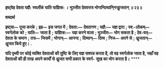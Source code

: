 **इष्ट्वेह देवता यज्ञै: स्वर्लोकं याति याज्ञिक: ।** **भुञ्जीत देववत्तत्र भोगान्दिव्यानि्नजाॢजतान् ॥ २३॥** 

**शब्दार्थ** 

**इष्ट्वा—** **पूजा करके** **; इह—** **इस जगत में** **; देवता:—** **देवतागण** **; यज्ञै:—** **यज्ञ द्वारा** **; स्व:-लोकम्—** **स्वर्गलोक को** **; याति—** **जाता है** **;** **याज्ञिक:—** **यज्ञ करने वाला** **; भुञ्जीत—** **भोग सकता है** **; देव-वत्—** **देवता के समान** **; तत्र—** **जिसमें** **; भोगान्—** **आनन्द** **;** **दिव्यान्—** **दिव्य** **; निज—** **अपने से** **; अॢजतान्—** **अॢजत किये हुए।** **.** 

**यदि पृथ्वी पर कोई व्यक्ति देवताओं की तुष्टि के लिए यज्ञ सश्पन्न करता है, तो वह** **स्वर्गलोक जाता है, जहाँ वह देवताओं की ही तरह अपने कार्यों से अॢजत सभी प्रकार के स्वर्ग-** **सुख का भोग करता है।** **** 
